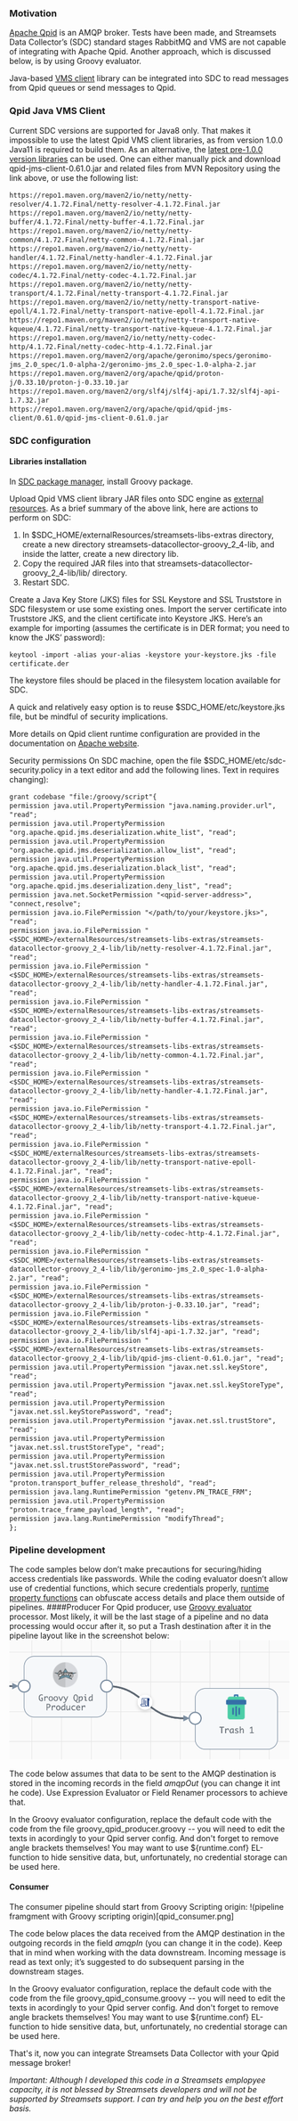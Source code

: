 ### Motivation

[Apache Qpid](https://qpid.apache.org/index.html) is an AMQP broker. Tests have been made, and Streamsets Data Collector’s (SDC) standard stages RabbitMQ and VMS are not capable of integrating with Apache Qpid. Another approach, which is discussed below, is by using Groovy evaluator. 

Java-based [VMS client](https://qpid.apache.org/components/jms/index.html) library can be integrated into SDC to read messages from Qpid queues or send messages to Qpid.

### Qpid Java VMS Client
Current SDC versions are supported for Java8 only. That makes it impossible to use the latest Qpid VMS client libraries, as from version 1.0.0 Java11 is required to build them. As an alternative, the [latest pre-1.0.0 version libraries](https://mvnrepository.com/artifact/org.apache.qpid/qpid-jms-client/0.61.0) can be used. One can either manually pick and download qpid-jms-client-0.61.0.jar and related files from MVN Repository using the link above, or use the following list:
```
https://repo1.maven.org/maven2/io/netty/netty-resolver/4.1.72.Final/netty-resolver-4.1.72.Final.jar
https://repo1.maven.org/maven2/io/netty/netty-buffer/4.1.72.Final/netty-buffer-4.1.72.Final.jar
https://repo1.maven.org/maven2/io/netty/netty-common/4.1.72.Final/netty-common-4.1.72.Final.jar
https://repo1.maven.org/maven2/io/netty/netty-handler/4.1.72.Final/netty-handler-4.1.72.Final.jar
https://repo1.maven.org/maven2/io/netty/netty-codec/4.1.72.Final/netty-codec-4.1.72.Final.jar
https://repo1.maven.org/maven2/io/netty/netty-transport/4.1.72.Final/netty-transport-4.1.72.Final.jar
https://repo1.maven.org/maven2/io/netty/netty-transport-native-epoll/4.1.72.Final/netty-transport-native-epoll-4.1.72.Final.jar
https://repo1.maven.org/maven2/io/netty/netty-transport-native-kqueue/4.1.72.Final/netty-transport-native-kqueue-4.1.72.Final.jar
https://repo1.maven.org/maven2/io/netty/netty-codec-http/4.1.72.Final/netty-codec-http-4.1.72.Final.jar
https://repo1.maven.org/maven2/org/apache/geronimo/specs/geronimo-jms_2.0_spec/1.0-alpha-2/geronimo-jms_2.0_spec-1.0-alpha-2.jar
https://repo1.maven.org/maven2/org/apache/qpid/proton-j/0.33.10/proton-j-0.33.10.jar
https://repo1.maven.org/maven2/org/slf4j/slf4j-api/1.7.32/slf4j-api-1.7.32.jar
https://repo1.maven.org/maven2/org/apache/qpid/qpid-jms-client/0.61.0/qpid-jms-client-0.61.0.jar
```
### SDC configuration
#### Libraries installation
In [SDC package manager](https://docs.streamsets.com/portal/datacollector/latest/help/datacollector/UserGuide/Installation/AddtionalStageLibs.html?hl=package%2Cmanager), install Groovy package.

Upload Qpid VMS client library JAR files onto SDC engine as [external resources](https://docs.streamsets.com/portal/platform-controlhub/controlhub/UserGuide/Deployments/ExternalResource.html#concept_ixn_mjd_z4b).
As a brief summary of the above link, here are actions to perform on SDC:
1. In $SDC_HOME/externalResources/streamsets-libs-extras directory, create a new directory streamsets-datacollector-groovy_2_4-lib, and inside the latter, create a new directory lib.
2. Copy the required JAR files into that streamsets-datacollector-groovy_2_4-lib/lib/ directory.
3. Restart SDC.

Create a Java Key Store (JKS) files for SSL Keystore and SSL Truststore in SDC filesystem or use some existing ones.
Import the server certificate into Truststore JKS, and the client certificate into Keystore JKS. Here’s an example for importing (assumes the certificate is in DER format; you need to know the JKS’ password):
```
keytool -import -alias your-alias -keystore your-keystore.jks -file certificate.der
```

The keystore files should be placed in the filesystem location available for SDC.

A quick and relatively easy option is to reuse $SDC_HOME/etc/keystore.jks file, but be mindful of security implications.

More details on Qpid client runtime configuration are provided in the documentation on [Apache website](https://qpid.apache.org/releases/qpid-jms-2.0.0/docs/index.html).

Security permissions
On SDC machine, open the file $SDC_HOME/etc/sdc-security.policy in a text editor and add the following lines. Text in <angle brackets> requires changing):
```
grant codebase "file:/groovy/script"{
permission java.util.PropertyPermission "java.naming.provider.url", "read";
permission java.util.PropertyPermission "org.apache.qpid.jms.deserialization.white_list", "read";
permission java.util.PropertyPermission "org.apache.qpid.jms.deserialization.allow_list", "read";
permission java.util.PropertyPermission "org.apache.qpid.jms.deserialization.black_list", "read";
permission java.util.PropertyPermission "org.apache.qpid.jms.deserialization.deny_list", "read";
permission java.net.SocketPermission "<qpid-server-address>", "connect,resolve";
permission java.io.FilePermission "</path/to/your/keystore.jks>", "read";
permission java.io.FilePermission "<$SDC_HOME>/externalResources/streamsets-libs-extras/streamsets-datacollector-groovy_2_4-lib/lib/netty-resolver-4.1.72.Final.jar", "read";
permission java.io.FilePermission "<$SDC_HOME>/externalResources/streamsets-libs-extras/streamsets-datacollector-groovy_2_4-lib/lib/netty-handler-4.1.72.Final.jar", "read";
permission java.io.FilePermission "<$SDC_HOME>/externalResources/streamsets-libs-extras/streamsets-datacollector-groovy_2_4-lib/lib/netty-buffer-4.1.72.Final.jar", "read";
permission java.io.FilePermission "<$SDC_HOME>/externalResources/streamsets-libs-extras/streamsets-datacollector-groovy_2_4-lib/lib/netty-common-4.1.72.Final.jar", "read";
permission java.io.FilePermission "<$SDC_HOME>/externalResources/streamsets-libs-extras/streamsets-datacollector-groovy_2_4-lib/lib/netty-handler-4.1.72.Final.jar", "read";
permission java.io.FilePermission "<$SDC_HOME>/externalResources/streamsets-libs-extras/streamsets-datacollector-groovy_2_4-lib/lib/netty-transport-4.1.72.Final.jar", "read";
permission java.io.FilePermission "<$SDC_HOME/externalResources/streamsets-libs-extras/streamsets-datacollector-groovy_2_4-lib/lib/netty-transport-native-epoll-4.1.72.Final.jar", "read";
permission java.io.FilePermission "<$SDC_HOME>/externalResources/streamsets-libs-extras/streamsets-datacollector-groovy_2_4-lib/lib/netty-transport-native-kqueue-4.1.72.Final.jar", "read";
permission java.io.FilePermission "<$SDC_HOME>/externalResources/streamsets-libs-extras/streamsets-datacollector-groovy_2_4-lib/lib/netty-codec-http-4.1.72.Final.jar", "read";
permission java.io.FilePermission "<$SDC_HOME>/externalResources/streamsets-libs-extras/streamsets-datacollector-groovy_2_4-lib/lib/geronimo-jms_2.0_spec-1.0-alpha-2.jar", "read";
permission java.io.FilePermission "<$SDC_HOME>/externalResources/streamsets-libs-extras/streamsets-datacollector-groovy_2_4-lib/lib/proton-j-0.33.10.jar", "read";
permission java.io.FilePermission "<$SDC_HOME>/externalResources/streamsets-libs-extras/streamsets-datacollector-groovy_2_4-lib/lib/slf4j-api-1.7.32.jar", "read";
permission java.io.FilePermission "<$SDC_HOME>/externalResources/streamsets-libs-extras/streamsets-datacollector-groovy_2_4-lib/lib/qpid-jms-client-0.61.0.jar", "read";
permission java.util.PropertyPermission "javax.net.ssl.keyStore", "read";
permission java.util.PropertyPermission "javax.net.ssl.keyStoreType", "read";
permission java.util.PropertyPermission "javax.net.ssl.keyStorePassword", "read";
permission java.util.PropertyPermission "javax.net.ssl.trustStore", "read";
permission java.util.PropertyPermission "javax.net.ssl.trustStoreType", "read";
permission java.util.PropertyPermission "javax.net.ssl.trustStorePassword", "read";
permission java.util.PropertyPermission "proton.transport_buffer_release_threshold", "read";
permission java.lang.RuntimePermission "getenv.PN_TRACE_FRM";
permission java.util.PropertyPermission "proton.trace_frame_payload_length", "read";
permission java.lang.RuntimePermission "modifyThread";
};
```
### Pipeline development
The code samples below don’t make precautions for securing/hiding access credentials like passwords. While the coding evaluator doesn’t allow use of credential functions, which secure credentials properly, [runtime property functions](https://docs.streamsets.com/portal/datacollector/latest/help/datacollector/UserGuide/Pipeline_Configuration/RuntimeValues.html#concept_fjx_g31_1s) can obfuscate access details and place them outside of pipelines.
####Producer
For Qpid producer, use [Groovy evaluator](https://docs.streamsets.com/portal/datacollector/latest/help/datacollector/UserGuide/Processors/Groovy.html#concept_ldh_sct_gv) processor. Most likely, it will be the last stage of a pipeline and no data processing would occur after it, so put a Trash destination after it in the pipeline layout like in the screenshot below:  
![pipeline framgent with Groovy for qpid producer](qpid_producer.png)

The code below assumes that data to be  sent to the AMQP destination is stored in the incoming records in the field *amqpOut* (you can change it int he code). Use Expression Evaluator or Field Renamer processors to achieve that.

In the Groovy evaluator configuration, replace the default code with the code from the file groovy_qpid_producer.groovy -- you will need to edit the texts in <angle brackets> acordingly to your Qpid server config. And don't forget to remove angle brackets themselves! You may want to use ${runtime.conf} EL-function to hide sensitive data, but, unfortunately, no credential storage can be used here.

#### Consumer
The consumer pipeline should start from Groovy Scripting origin:
!(pipeline framgment with Groovy scripting origin)[qpid_consumer.png]

The code below places the data received from the AMQP destination in the outgoing records in the field *amqpIn* (you can change it in the code). Keep that in mind when working with the data downstream.
Incoming message is read as text only; it’s suggested to do subsequent parsing in the downstream stages.

In the Groovy evaluator configuration, replace the default code with the code from the file groovy_qpid_consume.groovy -- you will need to edit the texts in <angle brackets> acordingly to your Qpid server config. And don't forget to remove angle brackets themselves! You may want to use ${runtime.conf} EL-function to hide sensitive data, but, unfortunately, no credential storage can be used here.

That's it, now you can integrate Streamsets Data Collector with your Qpid message broker!

*Important: Although I developed this code in a Streamsets emplopyee capacity, it is not blessed by Streamsets developers and will not be supported by Streamsets support. I can try and help you on the best effort basis.*



